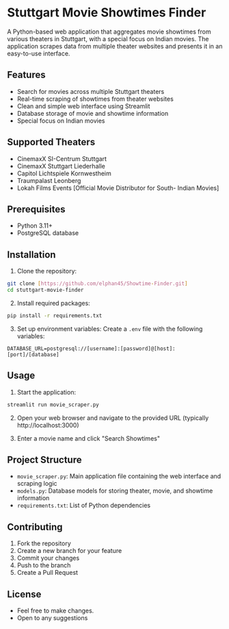 # Stuttgart Movie Showtimes Finder

A Python-based web application that aggregates movie showtimes from various theaters in Stuttgart, with a special focus on Indian movies. The application scrapes data from multiple theater websites and presents it in an easy-to-use interface.

## Features

- Search for movies across multiple Stuttgart theaters
- Real-time scraping of showtimes from theater websites
- Clean and simple web interface using Streamlit
- Database storage of movie and showtime information
- Special focus on Indian movies

## Supported Theaters

- CinemaxX SI-Centrum Stuttgart
- CinemaxX Stuttgart Liederhalle
- Capitol Lichtspiele Kornwestheim
- Traumpalast Leonberg
- Lokah Films Events [Official Movie Distributor for South- Indian Movies]

## Prerequisites

- Python 3.11+
- PostgreSQL database

## Installation

1. Clone the repository:
```bash
git clone [https://github.com/elphan45/Showtime-Finder.git]
cd stuttgart-movie-finder
```

2. Install required packages:
```bash
pip install -r requirements.txt
```

3. Set up environment variables:
Create a `.env` file with the following variables:
```
DATABASE_URL=postgresql://[username]:[password]@[host]:[port]/[database]
```

## Usage

1. Start the application:
```bash
streamlit run movie_scraper.py
```

2. Open your web browser and navigate to the provided URL (typically http://localhost:3000)

3. Enter a movie name and click "Search Showtimes"

## Project Structure

- `movie_scraper.py`: Main application file containing the web interface and scraping logic
- `models.py`: Database models for storing theater, movie, and showtime information
- `requirements.txt`: List of Python dependencies

## Contributing

1. Fork the repository
2. Create a new branch for your feature
3. Commit your changes
4. Push to the branch
5. Create a Pull Request

## License
 
- Feel free to make changes.
- Open to any suggestions 
